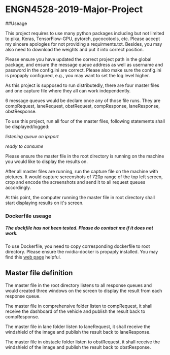 # ENGN4528-2019-Major-Project

##Useage

This project requires to use many python packages including but not limited to pika, Keras, TensorFlow-GPU, pytorch, 
pycocotools, etc. Please accept my sincere apologies for not providing a requirments.txt. Besides, you may also need to 
download the weights and put it into correct position. 

Please ensure you have updated the correct project path in the global package, and ensure the message queue address 
as well as username and password in the config.ini are correct. Please also make sure the config.ini is propaply 
configured, e.g., you may want to set the log level higher.

As this project is supposed to run distributedly, there are four master files and one capture file where they all can 
work independently. 

6 message queues would be declare once any of those file runs. They are compRequest, laneRequest, obstRequest, 
compResponse, laneResponse, obstResponse. 

To use this project, run all four of the master files, following statements shall be displayed/logged:

*listening queue on ip:port*

*ready to consume* 
 
 Please ensure the master file in the root directory is running on the machine you would like to display the results on.
 
 After all master files are running, run the capture file on the machine with pictures. It would capture screenshots of 
 720p range of the top left screen, crop and encode the screenshots and send it to all request queues accordingly. 
 
 At this point, the computer running the master file in root directory shall start displaying results on it's screen.

### Dockerfile useage

##### The dockfile has not been tested. Please do contact me if it does not work.

To use Dockerfile, you need to copy corresponding dockerfile to root directory. Please ensure the nvidia-docker is 
propaply installed. You may find this [web page](http://zc.int.xyz/kubernetes/install/) helpful.

## Master file definition

The master file in the root directory listens to all response queues and would created three windows on the screen to 
display the result from each response queue. 

The master file in comprehensive folder listen to compRequest, it shall receive the dashboard of the vehicle and publish
the result back to compResponse. 

The master file in lane folder listen to laneRequest, it shall receive the windshield of the image and publish
the result back to laneResponse. 

The master file in obstacle folder listen to obstRequest, it shall receive the windshield of the image and publish
the result back to obstResponse. 



